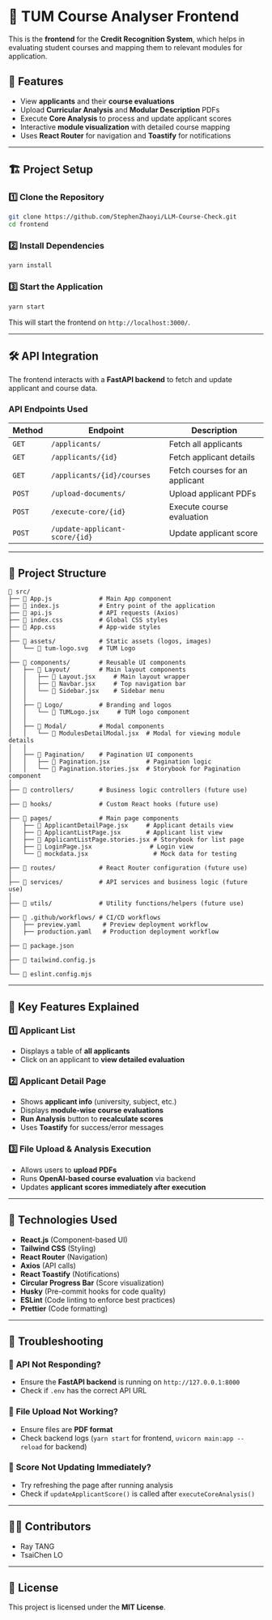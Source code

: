 # 📘 TUM Course Analyser Frontend

This is the **frontend** for the **Credit Recognition System**, which helps in evaluating student courses and mapping them to relevant modules for application.

## 🚀 Features
- View **applicants** and their **course evaluations**
- Upload **Curricular Analysis** and **Modular Description** PDFs
- Execute **Core Analysis** to process and update applicant scores
- Interactive **module visualization** with detailed course mapping
- Uses **React Router** for navigation and **Toastify** for notifications

---

## 🏗️ Project Setup

### **1️⃣ Clone the Repository**
```sh
git clone https://github.com/StephenZhaoyi/LLM-Course-Check.git
cd frontend
```

### **2️⃣ Install Dependencies**
```sh
yarn install
```

### **3️⃣ Start the Application**
```sh
yarn start
```
This will start the frontend on `http://localhost:3000/`.

---

## 🛠️ API Integration
The frontend interacts with a **FastAPI backend** to fetch and update applicant and course data.

### **API Endpoints Used**
| Method | Endpoint | Description |
|--------|---------|-------------|
| `GET` | `/applicants/` | Fetch all applicants |
| `GET` | `/applicants/{id}` | Fetch applicant details |
| `GET` | `/applicants/{id}/courses` | Fetch courses for an applicant |
| `POST` | `/upload-documents/` | Upload applicant PDFs |
| `POST` | `/execute-core/{id}` | Execute course evaluation |
| `POST` | `/update-applicant-score/{id}` | Update applicant score |

---

## 📂 Project Structure
```
📂 src/
├── 📜 App.js             # Main App component
├── 📜 index.js           # Entry point of the application
├── 📜 api.js             # API requests (Axios)
├── 📜 index.css          # Global CSS styles
├── 📜 App.css            # App-wide styles
│
├── 📂 assets/            # Static assets (logos, images)
│   └── 📜 tum-logo.svg   # TUM Logo
│
├── 📂 components/        # Reusable UI components
│   ├── 📂 Layout/        # Main layout components
│   │   ├── 📜 Layout.jsx     # Main layout wrapper
│   │   ├── 📜 Navbar.jsx     # Top navigation bar
│   │   └── 📜 Sidebar.jsx    # Sidebar menu
│   │
│   ├── 📂 Logo/          # Branding and logos
│   │   └── 📜 TUMLogo.jsx     # TUM logo component
│   │
│   ├── 📂 Modal/         # Modal components
│   │   └── 📜 ModulesDetailModal.jsx  # Modal for viewing module details
│   │
│   ├── 📂 Pagination/    # Pagination UI components
│   │   ├── 📜 Pagination.jsx          # Pagination logic
│   │   └── 📜 Pagination.stories.jsx  # Storybook for Pagination component
│
├── 📂 controllers/       # Business logic controllers (future use)
│
├── 📂 hooks/             # Custom React hooks (future use)
│
├── 📂 pages/             # Main page components
│   ├── 📜 ApplicantDetailPage.jsx     # Applicant details view
│   ├── 📜 ApplicantListPage.jsx       # Applicant list view
│   ├── 📜 ApplicantListPage.stories.jsx # Storybook for list page
│   ├── 📜 LoginPage.jsx                # Login view
│   └── 📜 mockdata.jsx                  # Mock data for testing
│
├── 📂 routes/            # React Router configuration (future use)
│
├── 📂 services/          # API services and business logic (future use)
│
├── 📂 utils/             # Utility functions/helpers (future use)
│
├── 📂 .github/workflows/ # CI/CD workflows
│   ├── preview.yaml      # Preview deployment workflow
│   ├── production.yaml   # Production deployment workflow
│
├── 📜 package.json       
│
├── 📜 tailwind.config.js
│
└── 📜 eslint.config.mjs

```

---

## 📌 Key Features Explained

### **1️⃣ Applicant List**
- Displays a table of **all applicants**
- Click on an applicant to **view detailed evaluation**

### **2️⃣ Applicant Detail Page**
- Shows **applicant info** (university, subject, etc.)
- Displays **module-wise course evaluations**
- **Run Analysis** button to **recalculate scores**
- Uses **Toastify** for success/error messages

### **3️⃣ File Upload & Analysis Execution**
- Allows users to **upload PDFs**
- Runs **OpenAI-based course evaluation** via backend
- Updates **applicant scores immediately after execution**

---

## 🎨 Technologies Used
- **React.js** (Component-based UI)
- **Tailwind CSS** (Styling)
- **React Router** (Navigation)
- **Axios** (API calls)
- **React Toastify** (Notifications)
- **Circular Progress Bar** (Score visualization)
- **Husky** (Pre-commit hooks for code quality)
- **ESLint** (Code linting to enforce best practices)
- **Prettier** (Code formatting)

---

## 🐞 Troubleshooting

### 🔴 **API Not Responding?**
- Ensure the **FastAPI backend** is running on `http://127.0.0.1:8000`
- Check if `.env` has the correct API URL

### 🔴 **File Upload Not Working?**
- Ensure files are **PDF format**
- Check backend logs (`yarn start` for frontend, `uvicorn main:app --reload` for backend)

### 🔴 **Score Not Updating Immediately?**
- Try refreshing the page after running analysis
- Check if `updateApplicantScore()` is called after `executeCoreAnalysis()`

---

## 👨‍💻 Contributors
- Ray TANG
- TsaiChen LO

---

## 📝 License
This project is licensed under the **MIT License**.  
